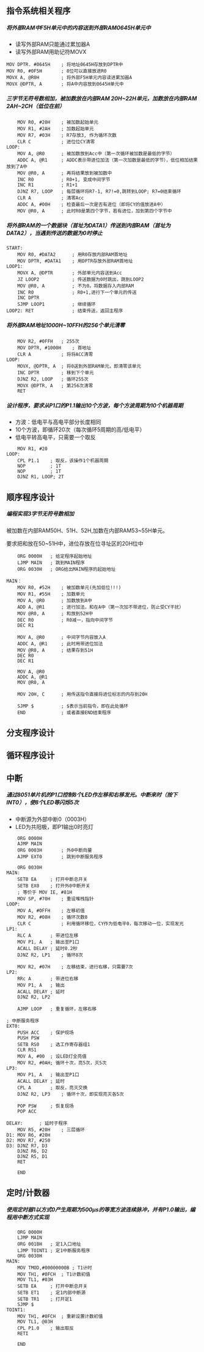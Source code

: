 ##  指令系统相关程序

##### 将外部RAM中F5H单元中的内容送到外部RAM0645H单元中

+ 读写外部RAM只能通过累加器A
+ 读写外部RAM用助记符MOVX

```assembly
MOV DPTR. #0645H	; 将地址0645H存放到DPTR中
MOV R0, #0F5H		; 8位可以直接放进R0
MOVX A, @R0H		; 将外部F5H单元内容读进累加器A
MOVX @DPTR, A		; 将A中内容放到0645H单元中
```



##### 三字节无符号数相加，被加数放在内部RAM 20H~22H单元，加数放在内部RAM 2AH~2CH（低位在前）

```assembly
    MOV R0, #20H	; 被加数起始单元
    MOV R1, #2AH	; 加数起始单元
    MOV R7, #03H	; R7存放3, 作为循环次数
    CLR C			; 进位位CY清零
LOOP:    
	MOV A, @R0		; 被加数放到Acc中（第一次循环被加数是最低的字节）
    ADDC A, @R1		; ADDC表示带进位加法（第一次加数是最低的字节），低位相加结果放到了A中
    MOV @R0, A		; 再将结果放到被加数中
    INC R0			; R0+1, 变成中间字节
    INC	R1			; R1+1
    DJNZ R7, LOOP	; 每层循环将R7-1, R7!=0,跳转到LOOP; R7=0结束循环
  	CLR A			; 清零Acc
  	ADDC A, #00H	; 检查最后一次是否有进位（即将CY的值放进A中）
  	MOV @R0, A		; 此时R0是第四个字节，若有进位，加到第四个字节中
```



##### 将外部RAM的一个数据块（首址为DATA1）传送到内部RAM（首址为DATA2），当遇到传送的数据为0时停止

```assembly
START:
	MOV R0, #DATA2		; 用R0存放内部RAM首地址
	MOV DPTR, #DATA1	; 用DPTR存放外部RAM首地址 
LOOP1:
	MOVX A, @DPTR		; 外部单元内容送到Acc
	JZ LOOP2			; 传送数据为0时跳出，跳到LOOP2
	MOV @R0, A			; 不为0，将数据存入内部RAM
	INC R0				; R0+1,进行下一个单元的传送
	INC DPTR			
	SJMP LOOP1			; 继续循环
LOOP2: RET				; 结束传送，返回主程序
```



##### 将外部RAM地址1000H~10FFH的256个单元清零

```assembly
	MOV R2, #0FFH	; 255次
	MOV DPTR, #1000H	; 首地址
	CLR A			; 将将ACC清零
LOOP:
	MOVX, @DPTR, A	; 将0送到外部RAM单元，即清零该单元
	INC DPTR		; 移到下个单元
	DJNZ R2, LOOP	; 循环255次
	MOVX @DPTR, A	; 第256次清零
	RET
```



##### 设计程序，要求从P1口的P1.1输出10个方波，每个方波周期为10个机器周期

+ 方波：低电平与高电平部分长度相同
+ 10个方波，即循环20次（每次循环5周期的高/低电平）
+ 低电平转高电平，只需要一个取反

```assembly
	MOV R1, #20
LOOP:
	CPL P1.1	; 取反，该操作1个机器周期
	NOP			; 1T
	NOP			; 1T
	DJNZ R1, LOOP; 2T
```



## 顺序程序设计

##### 编程实现3字节无符号数相加

被加数在内部RAM50H、51H、52H,加数在内部RAM53~55H单元。

要求把和放在50~51H中，进位存放在位寻址区的20H位中

```assembly
	ORG 0000H	; 给定程序起始地址
	LJMP MAIN	; 跳到MAIN程序
	ORG 0030H	; ORG给出MAIN程序的起始地址

MAIN：	
	MOV R0, #52H	; 被加数单元(先加低位!!!)
	MOV R1, #55H	; 加数单元
	MOV A, @R0		; 加数放到A中
	ADD A, @R1		; 进行加法，和在A中（第一次加不带进位，防止受CY干扰）
	MOV @R0, A		; 和放到52H中
	DEC R0			; R0减一，指向中间字节
	DEC R1
	
	MOV A, @R0		; 中间字节内容放入A
	ADDC A, @R1		; 此时用带进位加法
	MOV @R0, A		; 结果存到51H
	DEC R0
	DEC R1
	
	MOV A, @R0
	ADDC A, @R1
	MOV @R0, A
	
	MOV 20H, C		; 用传送指令直接将进位标志的内存到20H
	
	SJMP $			; $表示当前指令，即在此处循环
	END				; 或者直接END结束程序
```



## 分支程序设计





## 循环程序设计





## 中断

##### 通过8051单片机的P1口控制8个LED作左移和右移发光。中断来时（按下INT0），使8个LED等闪烁5次

+ 中断源为外部中断0（0003H）
+ LED为共阳极，即P1输出0时亮灯

```assembly
	ORG 0000H
	AJMP MAIN
	ORG 0003H		; 外0中断向量
	AJMP EXT0		; 跳到中断服务程序
	
	ORG 0030H
MAIN:
	SETB EA		; 打开中断总开关
	SETB EX0	; 打开外0中断开关
	; 等价于 MOV IE, #81H
	MOV SP, #70H	; 重设堆栈指针
LOOP:
	MOV A, #OFFH	; 左移初值
	MOV R2, #08H	; 循环次数8
	CLR C			; 利用循环移位，CY作为低电平0，每次移动一位，实现发光
LP1:
	RLC A		; 带进位左移
	MOV P1, A	; 输出至P1口
	ACALL DELAY	; 延时0.2秒
	DJNZ R2, LP1	; 循环8次
	
	MOV R2, #07H	; 左移结束，进行右移，只需要7次
LP2:
	RRc A		; 带进位右移
	MOV P1, A	; 输出
	ACALL DELAY	; 延时
	DJNZ R2, LP2
	
	AJMP LOOP	; 重复循环，左移右移
	
; 中断服务程序
EXT0:
	PUSH ACC	; 保护现场
	PUSH PSW	
	SETB RS0	; 选工作寄存器组1
	CLR RS1
	MOV A, #00	; 设LED灯全亮值
	MOV R2, #0AH; 循环十次，亮5次，灭5次
LP3:
	MOV P1, A	; 输出至P1口
	ACALL DELAY	; 延时
	CPL A		; 取反，亮灭交换
	DJNZ R2, LP3	; 循环十次，即实现亮灭各5次
	
	POP PSW		; 恢复现场
	POP ACC
	
DELAY:		; 延时子程序
	MOV R5, #20H	; 三层循环
D1:	MOV R6, #20H
D2:	MOV R7, #250
D3: DJNZ R7, D3
	DJNZ R6, D2
	DJNZ R5, D1
	RET

	END
```





## 定时/计数器

##### 使用定时器1以方式0产生周期为500$\mu s$的等宽方波连续脉冲，并有P1.0输出，编程用中断方式实现

```assembly
	ORG 0000H
	LJMP MAIN
	ORG 001BH	; 定1入口地址
	LJMP TOINT1	; 定1中断服务程序
	ORG 0030H
MAIN:
	MOV TMOD,#00000000B	; T1计时
	MOV TH1, #0FCH	; T1计数初值
	MOV TL1, #03H	
	SETB EA		; 打开中断总开关
	SETB ET1	; 定1内部中断源
	SETB TR1	; 打开定1
	SJMP $
TOINT1:
	MOV TH1, #0FCH	; 重新设置计数初值
	MOV TL1, @03H	
	CPL P1.0	; 输出取反
	RETI	

	END
```


